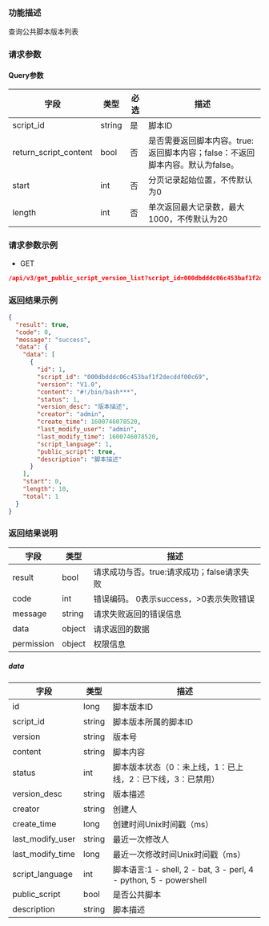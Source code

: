 ### 功能描述

查询公共脚本版本列表

### 请求参数

#### Query参数

| 字段                    | 类型     | 必选 | 描述                                             |
|-----------------------|--------|----|------------------------------------------------|
| script_id             | string | 是  | 脚本ID                                           |
| return_script_content | bool   | 否  | 是否需要返回脚本内容。true:返回脚本内容；false：不返回脚本内容。默认为false。 |
| start                 | int    | 否  | 分页记录起始位置，不传默认为0                                |
| length                | int    | 否  | 单次返回最大记录数，最大1000，不传默认为20                       |

### 请求参数示例

- GET

```json
/api/v3/get_public_script_version_list?script_id=000dbdddc06c453baf1f2decddf00c69&return_script_content=true&start=0&length=10
```

### 返回结果示例

```json
{
  "result": true,
  "code": 0,
  "message": "success",
  "data": {
    "data": [
      {
        "id": 1,
        "script_id": "000dbdddc06c453baf1f2decddf00c69",
        "version": "V1.0",
        "content": "#!/bin/bash***",
        "status": 1,
        "version_desc": "版本描述",
        "creator": "admin",
        "create_time": 1600746078520,
        "last_modify_user": "admin",
        "last_modify_time": 1600746078520,
        "script_language": 1,
        "public_script": true,
        "description": "脚本描述"
      }
    ],
    "start": 0,
    "length": 10,
    "total": 1
  }
}
```

### 返回结果说明

| 字段         | 类型     | 描述                         |
|------------|--------|----------------------------|
| result     | bool   | 请求成功与否。true:请求成功；false请求失败 |
| code       | int    | 错误编码。 0表示success，>0表示失败错误  |
| message    | string | 请求失败返回的错误信息                |
| data       | object | 请求返回的数据                    |
| permission | object | 权限信息                       |

##### data

| 字段               | 类型     | 描述                                                            |
|------------------|--------|---------------------------------------------------------------|
| id               | long   | 脚本版本ID                                                        |
| script_id        | string | 脚本版本所属的脚本ID                                                   |
| version          | string | 版本号                                                           |
| content          | string | 脚本内容                                                          |
| status           | int    | 脚本版本状态（0：未上线，1：已上线，2：已下线，3：已禁用）                               |
| version_desc     | string | 版本描述                                                          |
| creator          | string | 创建人                                                           |
| create_time      | long   | 创建时间Unix时间戳（ms）                                               |
| last_modify_user | string | 最近一次修改人                                                       |
| last_modify_time | long   | 最近一次修改时间Unix时间戳（ms）                                           |
| script_language  | int    | 脚本语言:1 - shell, 2 - bat, 3 - perl, 4 - python, 5 - powershell |
| public_script    | bool   | 是否公共脚本                                                        |
| description      | string | 脚本描述                                                          |

